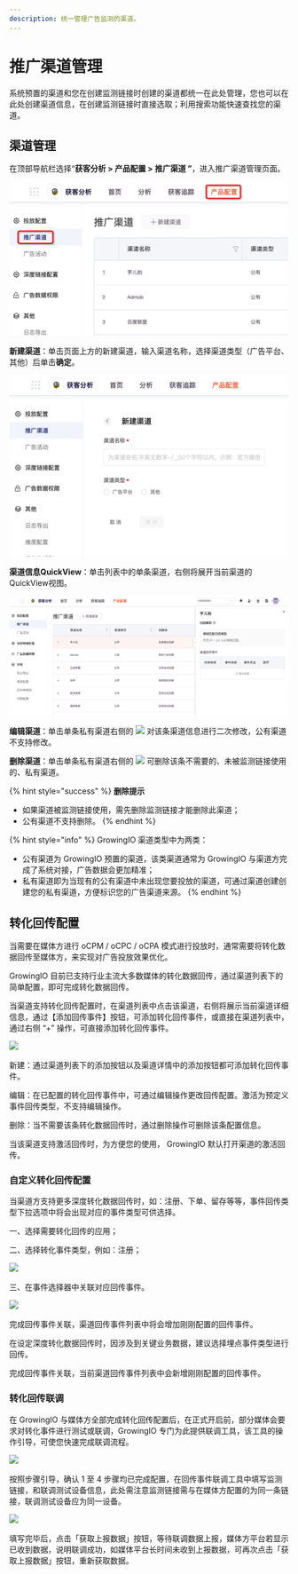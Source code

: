 ```yaml
---
description: 统一管理广告监测的渠道。
---
```


# 推广渠道管理

系统预置的渠道和您在创建监测链接时创建的渠道都统一在此处管理，您也可以在此处创建渠道信息，在创建监测链接时直接选取；利用搜索功能快速查找您的渠道。

## 渠道管理

在顶部导航栏选择“**获客分析 &gt; 产品配置 &gt; 推广渠道 ”**，进入推广渠道管理页面。

![](../../../.gitbook/assets/tui-guang-qu-dao-guan-li.png)

**新建渠道**：单击页面上方的新建渠道，输入渠道名称，选择渠道类型（广告平台、其他）后单击**确定**。

![](../../../.gitbook/assets/xin-jian-tui-guang-qu-dao.png)

**渠道信息QuickView**：单击列表中的单条渠道，右侧将展开当前渠道的QuickView视图。

![](../../../.gitbook/assets/tui-guang-qu-dao-quickview.png)

**编辑渠道**：单击单条私有渠道右侧的 ![](https://github.com/growingio/growingio-docs-v3/tree/d520f4a494f6c0635c83422f55c665597e79ee96/.gitbook/assets/guang-gao-jian-ce-bian-ji.png) 对该条渠道信息进行二次修改，公有渠道不支持修改。

**删除渠道**：单击单条私有渠道右侧的 ![](https://github.com/growingio/growingio-docs-v3/tree/d520f4a494f6c0635c83422f55c665597e79ee96/.gitbook/assets/1.png) 可删除该条不需要的、未被监测链接使用的、私有渠道。

{% hint style="success" %}
**删除提示**

* 如果渠道被监测链接使用，需先删除监测链接才能删除此渠道；
* 公有渠道不支持删除。
{% endhint %}

{% hint style="info" %}
GrowingIO 渠道类型中为两类：

* 公有渠道为 GrowingIO 预置的渠道，该类渠道通常为 GrowingIO 与渠道方完成了系统对接，广告数据会更加精准；
* 私有渠道即为当现有的公有渠道中未出现您要投放的渠道，可通过渠道创建创建您的私有渠道，方便标识您的广告渠道来源。
{% endhint %}

## 转化回传配置

当需要在媒体方进行 oCPM / oCPC / oCPA 模式进行投放时，通常需要将转化数据回传至媒体方，来实现对广告投放效果优化。

GrowingIO 目前已支持行业主流大多数媒体的转化数据回传，通过渠道列表下的简单配置，即可完成转化数据回传。

当渠道支持转化回传配置时，在渠道列表中点击该渠道，右侧将展示当前渠道详细信息，通过【添加回传事件】按钮，可添加转化回传事件，或直接在渠道列表中，通过右侧 “+” 操作，可直接添加转化回传事件。

![](https://docs.growingio.com/.gitbook/assets/-LGNxeGABUADKiTWTaEM-LrscuRiNffmnHEFX4ks-Lrsd_ADsiemzOtmo19uimage.png)

新建：通过渠道列表下的添加按钮以及渠道详情中的添加按钮都可添加转化回传事件。

编辑：在已配置的转化回传事件中，可通过编辑操作更改回传配置。激活为预定义事件回传类型，不支持编辑操作。

删除：当不需要该条转化数据回传时，通过删除操作可删除该条配置信息。

当该渠道支持激活回传时，为方便您的使用， GrowingIO 默认打开渠道的激活回传。

### 自定义转化回传配置 <a id="zi-ding-yi-zhuan-hua-hui-chuan-pei-zhi"></a>

当渠道方支持更多深度转化数据回传时，如：注册、下单、留存等等，事件回传类型下拉选项中将会出现对应的事件类型可供选择。

一、选择需要转化回传的应用；

二、选择转化事件类型，例如：注册；

![](https://docs.growingio.com/.gitbook/assets/-LGNxeGABUADKiTWTaEM-LrscuRiNffmnHEFX4ks-Lrse-AkTa3HZvdt2Fh9image.png)

三、在事件选择器中关联对应回传事件。

![](https://docs.growingio.com/.gitbook/assets/-LGNxeGABUADKiTWTaEM-LrscuRiNffmnHEFX4ks-LrsfhOvF9R8NP1iaN6Kimage.png)

完成回传事件关联，渠道回传事件列表中将会增加刚刚配置的回传事件。

在设定深度转化数据回传时，因涉及到关键业务数据，建议选择埋点事件类型进行回传。

完成回传事件关联，当前渠道回传事件列表中会新增刚刚配置的回传事件。

### **转化回传联调** <a id="zhuan-hua-hui-chuan-lian-tiao"></a>

在 GrowingIO 与媒体方全部完成转化回传配置后，在正式开启前，部分媒体会要求对转化事件进行测试或联调，GrowingIO 专门为此提供联调工具，该工具的操作引导，可使您快速完成联调流程。

![](https://docs.growingio.com/.gitbook/assets/-LGNxeGABUADKiTWTaEM-LsQpogmCgsvVyGyHNyc-LsQq1Hs8xjipO2nw7nIimage.png)

按照步骤引导，确认 1 至 4 步骤均已完成配置，在回传事件联调工具中填写监测链接，和联调测试设备信息，此处需注意监测链接需与在媒体方配置的为同一条链接，联调测试设备应为同一设备。

![](https://docs.growingio.com/.gitbook/assets/-LGNxeGABUADKiTWTaEM-LsQpogmCgsvVyGyHNyc-LsQqcOnSHBYgX2XZo9Yimage.png)

填写完毕后，点击「获取上报数据」按钮，等待联调数据上报，媒体方平台若显示已收到数据，说明联调成功，如媒体平台长时间未收到上报数据，可再次点击「获取上报数据」按钮，重新获取数据。

